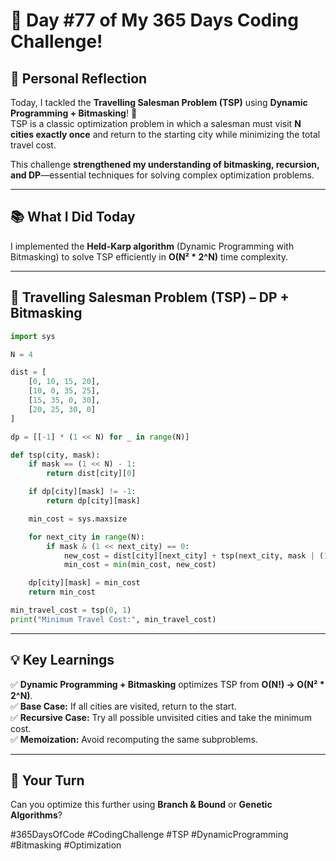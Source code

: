# 🎯 Day #77 of My 365 Days Coding Challenge!  

## 💭 Personal Reflection  
Today, I tackled the **Travelling Salesman Problem (TSP)** using **Dynamic Programming + Bitmasking**! 🚀  
TSP is a classic optimization problem in which a salesman must visit **N cities exactly once** and return to the starting city while minimizing the total travel cost.  

This challenge **strengthened my understanding of bitmasking, recursion, and DP**—essential techniques for solving complex optimization problems.  

---

## 📚 What I Did Today  
I implemented the **Held-Karp algorithm** (Dynamic Programming with Bitmasking) to solve TSP efficiently in **O(N² * 2^N)** time complexity.  

---

## 📝 **Travelling Salesman Problem (TSP) – DP + Bitmasking**  

```python
import sys

N = 4

dist = [
    [0, 10, 15, 20],  
    [10, 0, 35, 25],  
    [15, 35, 0, 30], 
    [20, 25, 30, 0]  
]

dp = [[-1] * (1 << N) for _ in range(N)]

def tsp(city, mask):
    if mask == (1 << N) - 1: 
        return dist[city][0]  

    if dp[city][mask] != -1:
        return dp[city][mask]

    min_cost = sys.maxsize

    for next_city in range(N):
        if mask & (1 << next_city) == 0:
            new_cost = dist[city][next_city] + tsp(next_city, mask | (1 << next_city))
            min_cost = min(min_cost, new_cost)

    dp[city][mask] = min_cost
    return min_cost

min_travel_cost = tsp(0, 1)
print("Minimum Travel Cost:", min_travel_cost)
```

---

## 💡 Key Learnings  
✅ **Dynamic Programming + Bitmasking** optimizes TSP from **O(N!) → O(N² * 2^N)**.  
✅ **Base Case:** If all cities are visited, return to the start.  
✅ **Recursive Case:** Try all possible unvisited cities and take the minimum cost.  
✅ **Memoization:** Avoid recomputing the same subproblems.  

---

## 🚀 Your Turn  
Can you optimize this further using **Branch & Bound** or **Genetic Algorithms**?  

#365DaysOfCode #CodingChallenge #TSP #DynamicProgramming #Bitmasking #Optimization  
